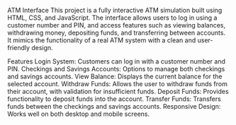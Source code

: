ATM Interface
This project is a fully interactive ATM simulation built using HTML, CSS, and JavaScript. The interface allows users to log in using a customer number and PIN, and access features such as viewing balances, withdrawing money, depositing funds, and transferring between accounts. It mimics the functionality of a real ATM system with a clean and user-friendly design.

Features
Login System: Customers can log in with a customer number and PIN.
Checkings and Savings Accounts: Options to manage both checkings and savings accounts.
View Balance: Displays the current balance for the selected account.
Withdraw Funds: Allows the user to withdraw funds from their account, with validation for insufficient funds.
Deposit Funds: Provides functionality to deposit funds into the account.
Transfer Funds: Transfers funds between the checkings and savings accounts.
Responsive Design: Works well on both desktop and mobile screens.
